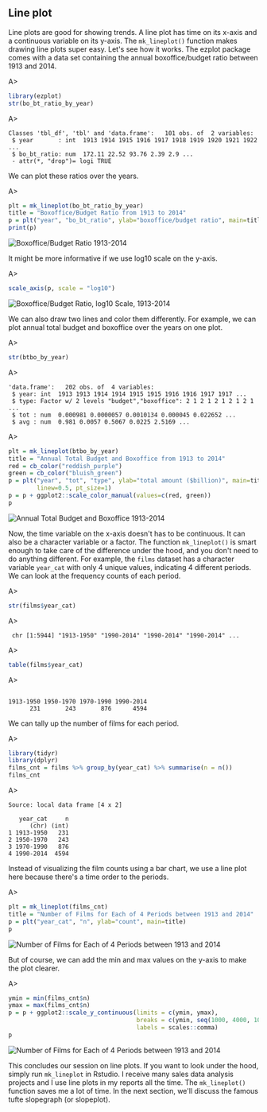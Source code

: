 ## Line plot

Line plots are good for showing trends. A line plot has time on its x-axis and a continuous variable on its y-axis. The `mk_lineplot()` function makes drawing line plots super easy. Let's see how it works. The ezplot package comes with a data set containing the annual boxoffice/budget ratio between 1913 and 2014.

A>
```r
library(ezplot)
str(bo_bt_ratio_by_year)
```

A>
```
Classes 'tbl_df', 'tbl' and 'data.frame':	101 obs. of  2 variables:
 $ year       : int  1913 1914 1915 1916 1917 1918 1919 1920 1921 1922 ...
 $ bo_bt_ratio: num  172.11 22.52 93.76 2.39 2.9 ...
 - attr(*, "drop")= logi TRUE
```

We can plot these ratios over the years.

A>
```r
plt = mk_lineplot(bo_bt_ratio_by_year)
title = "Boxoffice/Budget Ratio from 1913 to 2014"
p = plt("year", "bo_bt_ratio", ylab="boxoffice/budget ratio", main=title)
print(p)
```

![Boxoffice/Budget Ratio 1913-2014](images/lineplot_bobt_ratio-1.png)

It might be more informative if we use log10 scale on the y-axis.  

A>
```r
scale_axis(p, scale = "log10")
```

![Boxoffice/Budget Ratio, log10 Scale, 1913-2014](images/lineplot_bobt_ratio_ylog10-1.png)

We can also draw two lines and color them differently. For example, we can plot annual total budget and boxoffice over the years on one plot.

A>
```r
str(btbo_by_year)
```

A>
```
'data.frame':	202 obs. of  4 variables:
 $ year: int  1913 1913 1914 1914 1915 1915 1916 1916 1917 1917 ...
 $ type: Factor w/ 2 levels "budget","boxoffice": 2 1 2 1 2 1 2 1 2 1 ...
 $ tot : num  0.000981 0.0000057 0.0010134 0.000045 0.022652 ...
 $ avg : num  0.981 0.0057 0.5067 0.0225 2.5169 ...
```

A>
```r
plt = mk_lineplot(btbo_by_year)
title = "Annual Total Budget and Boxoffice from 1913 to 2014"
red = cb_color("reddish_purple")
green = cb_color("bluish_green")
p = plt("year", "tot", "type", ylab="total amount ($billion)", main=title,
        linew=0.5, pt_size=1) 
p = p + ggplot2::scale_color_manual(values=c(red, green))
p
```

![Annual Total Budget and Boxoffice 1913-2014](images/lineplot_bobt-1.png)

Now, the time variable on the x-axis doesn't has to be continuous. It can also be a character variable or a factor. The function `mk_lineplot()` is smart enough to take care of the difference under the hood, and you don't need to do anything different. For example, the `films` dataset has a character variable `year_cat` with only 4 unique values, indicating 4 different periods. We can look at the frequency counts of each period.

A>
```r
str(films$year_cat)
```

A>
```
 chr [1:5944] "1913-1950" "1990-2014" "1990-2014" "1990-2014" ...
```

A>
```r
table(films$year_cat)
```

A>
```

1913-1950 1950-1970 1970-1990 1990-2014 
      231       243       876      4594 
```

We can tally up the number of films for each period.

A>
```r
library(tidyr)
library(dplyr)
films_cnt = films %>% group_by(year_cat) %>% summarise(n = n())
films_cnt
```

A>
```
Source: local data frame [4 x 2]

   year_cat     n
      (chr) (int)
1 1913-1950   231
2 1950-1970   243
3 1970-1990   876
4 1990-2014  4594
```

Instead of visualizing the film counts using a bar chart, we use a line plot here because there's a time order to the periods.

A>
```r
plt = mk_lineplot(films_cnt)
title = "Number of Films for Each of 4 Periods between 1913 and 2014"
p = plt("year_cat", "n", ylab="count", main=title) 
p
```

![Number of Films for Each of 4 Periods between 1913 and 2014](images/lineplot_films_cnt-1.png)

But of course, we can add the min and max values on the y-axis to make the plot clearer.

A>
```r
ymin = min(films_cnt$n)
ymax = max(films_cnt$n)
p = p + ggplot2::scale_y_continuous(limits = c(ymin, ymax), 
                                    breaks = c(ymin, seq(1000, 4000, 1000), ymax), 
                                    labels = scales::comma)
p
```

![Number of Films for Each of 4 Periods between 1913 and 2014](images/lineplot_films_cnt_anno-1.png)

This concludes our session on line plots. If you want to look under the hood, simply run `mk_lineplot` in Rstudio. I receive many sales data analysis projects and I use line plots in my reports all the time. The `mk_lineplot()` function saves me a lot of time. In the next section, we'll discuss the famous tufte slopegraph (or slopeplot).
